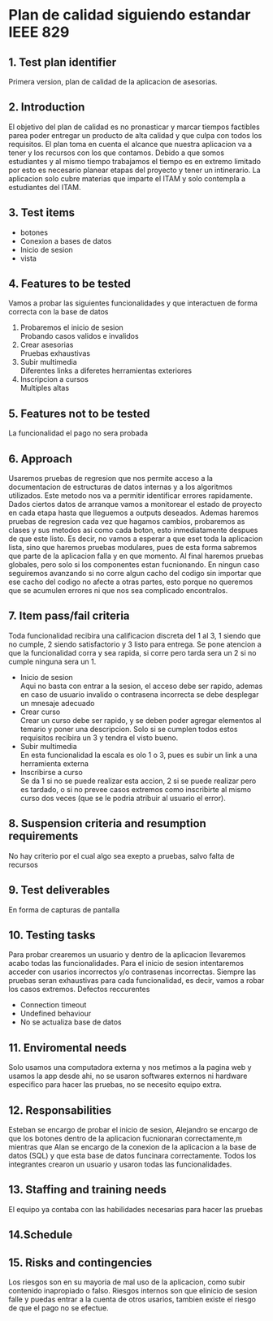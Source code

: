 # Plan de calidad siguiendo estandar IEEE 829
## 1. Test plan identifier
  Primera version, plan de calidad de la aplicacion de asesorias. 
## 2. Introduction
El objetivo del plan de calidad es no pronasticar y marcar tiempos factibles parea poder entregar un producto de alta calidad y que culpa con todos los requisitos. El plan toma en cuenta el alcance que nuestra aplicacion va a tener y los recursos con los que contamos. Debido a que somos estudiantes y al mismo tiempo trabajamos el tiempo es en extremo limitado por esto es necesario planear etapas del proyecto y tener un intinerario. La aplicacion solo cubre materias que imparte el ITAM y solo contempla a estudiantes del ITAM.
## 3. Test items
<ul>
  <li>botones</li>
  <li>Conexion a bases de datos</li>
  <li>Inicio de sesion</li>
  <li>vista</li>
</ul>

## 4. Features to be tested
Vamos a probar las siguientes funcionalidades y que interactuen de forma correcta con la base de datos <br />
<ol>
  <li>Probaremos el inicio de sesion</li>
  Probando casos validos e invalidos
  <li>Crear asesorias</li>
  Pruebas exhaustivas
  <li>Subir multimedia</li>
  Diferentes links a diferetes herramientas exteriores
  <li>Inscripcion a cursos</li>
  Multiples altas
</ol>

## 5. Features not to be tested

La funcionalidad el pago no sera probada <br />

## 6. Approach

Usaremos pruebas de regresion que  nos permite acceso a la documentacion de estructuras de datos internas y a los algoritmos utilizados. Este metodo nos va a permitir identificar errores rapidamente. Dados ciertos datos de arranque vamos a monitorear el estado de proyecto en cada etapa hasta que lleguemos a outputs deseados. Ademas haremos pruebas de regresion cada vez que hagamos cambios, probaremos as clases y sus metodos asi como cada boton, esto inmediatamente despues de que este listo. Es decir, no vamos a esperar a que eset toda la aplicacion lista, sino que haremos pruebas modulares, pues de esta forma sabremos que parte de la aplicacion falla y en que momento. Al final haremos pruebas globales, pero solo si los componentes estan fucnionando. En ningun caso seguiremos avanzando si no corre algun cacho del codigo sin importar que ese cacho del codigo no afecte a otras partes, esto porque no queremos que se acumulen errores ni que nos sea complicado encontralos. <br /> 

## 7. Item pass/fail criteria

Toda funcionalidad recibira una calificacion discreta del 1 al 3, 1 siendo que no cumple, 2 siendo satisfactorio y 3 listo para entrega. Se pone atencion a que la funcionalidad corra y sea rapida, si corre pero tarda sera un 2 si no cumple ninguna sera un 1. 
<ul>
  <li>Inicio de sesion</li>
  Aqui no basta con entrar a la sesion, el acceso debe ser rapido, ademas en caso de usuario invalido o contrasena incorrecta se debe desplegar un mnesaje adecuado
  <li>Crear curso</li>
  Crear un curso debe ser rapido, y se deben poder agregar elementos al temario y poner una descripcion. Solo si se cumplen todos estos requisitos recibira un 3 y tendra el visto bueno.
  <li>Subir multimedia</li>
  En esta funcionalidad la escala es olo 1 o 3, pues es subir un link a una herramienta externa
  <li>Inscribirse a curso</li>
  Se da 1 si no se puede realizar esta accion, 2 si se puede realizar pero es tardado, o si no prevee casos extremos como inscribirte al mismo curso dos veces (que se le podria atribuir al usuario el error). 
</ul>

## 8. Suspension criteria and resumption requirements

No hay criterio por el cual algo sea exepto a pruebas, salvo falta de recursos

## 9. Test deliverables

En forma de capturas de pantalla 

## 10. Testing tasks
Para probar crearemos un usuario y dentro de la aplicacion llevaremos acabo todas las funcionalidades. Para el inicio de sesion intentaremos acceder con usarios incorrectos y/o contrasenas incorrectas. Siempre las pruebas seran exhaustivas para cada funcionalidad, es decir, vamos a robar los casos extremos.
Defectos reccurentes
<ul>
  <li>Connection timeout</li>
  <li>Undefined behaviour</li>
  <li>No se actualiza base de datos</li>
</ul>

## 11. Enviromental needs
Solo usamos una computadora externa y nos metimos a la pagina web y usamos la app desde ahi, no se usaron softwares externos ni hardware especifico para hacer las pruebas, no se necesito equipo extra.

## 12. Responsabilities
Esteban se encargo de probar el inicio de sesion, Alejandro se encargo de que los botones dentro de la aplicacion fucnionaran correctamente,m mientras que Alan se encargo de la conexion de la aplicacion a la base de datos (SQL) y que esta base de datos funcinara correctamente. Todos los integrantes crearon un usuario y usaron todas las funcionalidades.
## 13. Staffing and training needs
El equipo ya contaba con las habilidades necesarias para hacer las pruebas
## 14.Schedule
## 15. Risks and contingencies
Los riesgos son en su mayoria de mal uso de la aplicacion, como subir contenido inapropiado o falso. Riesgos internos son que elinicio de sesion falle y puedas entrar a la cuenta de otros usarios, tambien existe el riesgo de que el pago no se efectue. 
